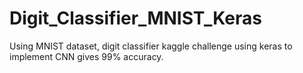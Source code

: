 # Digit_Classifier_MNIST_Keras

Using MNIST dataset, digit classifier kaggle challenge using keras to implement CNN gives 99% accuracy.
